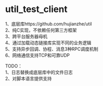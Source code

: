 # util_test_client

1、底层库https://github.com/hujianzhe/util  
2、纯C实现，不依赖任何第三方框架  
3、跨平台服务器母机  
4、通过加载动态链接库实现不同的业务逻辑  
5、支持异步回调、协程、消息3种RPC调度机制  
6、网络通信支持TCP和可靠UDP  

TODO：  
1、日志替换成底层库中的文件日志  
2、对脚本语言提供支持  
